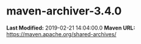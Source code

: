 # maven-archiver-3.4.0

**Last Modified:** 2019-02-21 14:04:00.0
**Maven URL:** https://maven.apache.org/shared-archives/

